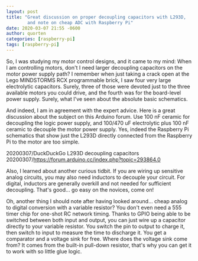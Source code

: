 ```yaml
---
layout: post
title: "Great discussion on proper decoupling capacitors with L293D,
        and note on cheap ADC with Raspberry Pi"
date: 2020-03-07 21:55 -0600
author: quorten
categories: [raspberry-pi]
tags: [raspberry-pi]
---
```


So, I was studying my motor control designs, and it came to my mind:
When I am controlling motors, don't I need larger decoupling
capacitors on the motor power supply path?  I remember when just
taking a crack open at the Lego MINDSTORMS RCX programmable brick, I
saw four very large electrolytic capacitors.  Surely, three of those
were devoted just to the three available motors you could drive, and
the fourth was for the board-level power supply.  Surely, what I've
seen about the absolute basic schematics.

And indeed, I am in agreement with the expert advice.  Here is a great
discussion about the subject on this Arduino forum.  Use 100 nF
ceramic for decoupling the logic power supply, and 100/470 uF
electrolytic plus 100 nF ceramic to decouple the motor power supply.
Yes, indeed the Raspberry Pi schematics that show just the L293D
directly connected from the Raspberry Pi to the motor are too simple.

20200307/DuckDuckGo L293D decoupling capacitors  
20200307/https://forum.arduino.cc/index.php?topic=293864.0

Also, I learned about another curious tidbit.  If you are wiring up
sensitive analog circuits, you may also need inductors to decouple
your circuit.  For digital, inductors are generally overkill and not
needed for sufficient decoupling.  That's good... go easy on the
novices, come on!

<!-- more -->

Oh, another thing I should note after having looked around... cheap
analog to digital conversion with a variable resistor?  You don't even
need a 555 timer chip for one-shot RC network timing.  Thanks to GPIO
being able to be switched between both input and output, you can just
wire up a capacitor directly to your variable resistor.  You switch
the pin to output to charge it, then switch to input to measure the
time to discharge it.  You get a comparator and a voltage sink for
free.  Where does the voltage sink come from?  It comes from the
built-in pull-down resistor, that's why you can get it to work with so
little glue logic.
